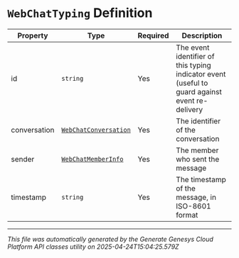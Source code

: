# `WebChatTyping` Definition

| Property | Type | Required | Description |
|----------|------|----------|-------------|
| id | `string` | Yes | The event identifier of this typing indicator event (useful to guard against event re-delivery |
| conversation | [`WebChatConversation`](webchatconversation-definition.md) | Yes | The identifier of the conversation |
| sender | [`WebChatMemberInfo`](webchatmemberinfo-definition.md) | Yes | The member who sent the message |
| timestamp | `string` | Yes | The timestamp of the message, in ISO-8601 format |

---

*This file was automatically generated by the Generate Genesys Cloud Platform API classes utility on 2025-04-24T15:04:25.579Z*